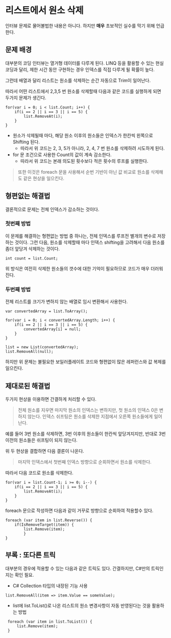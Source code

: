 <!-- TITLE: 리스트에서 원소 삭제 -->
<!-- SUBTITLE: A quick summary of 리스트에서 원소 삭제 -->

# 리스트에서 원소 삭제
인터뷰 문제로 물어볼법한 내용은 아니다. 하지만 **매우** 초보적인 실수를 막기 위해 언급한다.

## 문제 배경
대부분의 코딩 인터뷰는 열거형 데이터를 다루게 된다.
LINQ 등을 활용할 수 있는 현실 코딩과 달리, 제한 시간 동안 구현하는 경우 인덱스를 직접 다루게 될 확률이 높다.

그런데 배열과 달리 리스트는 원소를 삭제하는 순간 자동으로 Trim이 일어난다.

따라서 어떤 리스트에서 2,3,5 번 원소를 삭제할때 다음과 같은 코드를 실행하게 되면 두가지 문제가 생긴다.

```
for(var i = 0; i < list.Count; i++) {
	if(i == 2 || i == 3 || i == 5) {
		list.RemoveAt(i);
	}
}

```

- 원소가 삭제될때 마다, 해당 원소 이후의 원소들은 인덱스가 한칸씩 왼쪽으로 Shifting 된다.
	- 따라서 위 코드는 2, 3, 5가 아니라, 2, 4, 7 번 원소를 삭제하려 시도하게 된다.
- for 문 조건으로 사용한 Count의 값이 계속 감소한다.
	- 따라서 위 코드는 본래 의도된 횟수보다 적은 횟수의 루프를 실행한다.

> 또한 이것은 foreach 문을 사용해서 순번 기반이 아닌 값 비교로 원소를 삭제해도 같은 현상을 일으킨다.

## 형편없는 해결법
결론적으로 문제는 전체 인덱스가 감소하는 것이다.

### 첫번째 방법

이 문제를 해결하는 형편없는 방법 중 하나는, 전체 인덱스를 루프전 별개의 변수로 저장하는 것이다.
그런 다음, 원소를 삭제할때 마다 인덱스 shifting을 고려해서 다음 원소를 좀더 앞당겨 삭제하는 것이다.
```
int count = list.Count;
```

위 방식은 여전히 삭제한 원소들의 갯수에 대한 기억이 필요하므로 코드가 매우 더러워진다.

### 두번째 방법
전체 리스트를 크기가 변하지 않는 배열로 임시 변환해서 사용한다.

```
var convertedArray = list.ToArray();

for(var i = 0; i < convertedArray.Length; i++) {
	if(i == 2 || i == 3 || i == 5) {
		convertedArray[i] = null;
	}
}

list = new List(convertedArray);
list.RemoveAll(null);
```

하지만 위 문제는 불필요한 보일러플레이트 코드와 형편없이 많은 레퍼런스와 값 복제를 일으킨다.

## 제대로된 해결법
두가지 현상을 이용하면 간결하게 처리할 수 있다.

> 전체 원소를 지우면 마지막 원소의 인덱스는 변하지만, 첫 원소의 인덱스 0은 변하지 않는다.
> 인덱스 쉬프팅은 원소를 삭제한 지점에서 오른쪽 원소들에게 일어난다.
 
예를 들어 3번 원소를 삭제하면, 3번 이후의 원소들이 한칸씩 앞당겨지지만, 반대로 3번 이전의 원소들은 쉬프팅이 되지 않는다.

위 두 현상을 결합하면 다음 결론이 나온다.
> 마지막 인덱스에서 첫번째 인덱스 방향으로 순회하면서 원소를 삭제한다.

따라서 다음 코드로 원소를 삭제한다.

```
for(var i = list.Count-1; i >= 0; i--) {
	if(i == 2 || i == 3 || i == 5) {
		list.RemoveAt(i);
	}
}
```

foreach 문으로 작성하면 다음과 같이 거꾸로 방향으로 순회하여 적용할수 있다.

```
foreach (var item in list.Reverse()) {
	if(IsRemoveTarget(item)) {
		list.Remove(item);
		}
}
```

## 부록 : 또다른 트릭
대부분의 경우에 적용할 수 있는 다음과 같은 트릭도 있다.
간결하지만, C#만의 트릭인지는 확인 필요.

- C# Collection 타입의 내장된 기능 사용

```
list.RemoveAll(item => item.Value == someValue);
```


- list에 list.ToList()로 나온 리스트의 원소 변경사항이 자동 반영된다는 것을 활용하는 방법

```
 foreach (var item in list.ToList()) {
     list.Remove(item);
 }
 ```